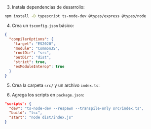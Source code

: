3. Instala dependencias de desarrollo:

```bash
npm install -D typescript ts-node-dev @types/express @types/node
```

4. Crea un `tsconfig.json` básico:

```json
{
  "compilerOptions": {
    "target": "ES2020",
    "module": "CommonJS",
    "rootDir": "src",
    "outDir": "dist",
    "strict": true,
    "esModuleInterop": true
  }
}
```

5. Crea la carpeta `src/` y un archivo `index.ts`:

6. Agrega los scripts en `package.json`:

```json
"scripts": {
  "dev": "ts-node-dev --respawn --transpile-only src/index.ts",
  "build": "tsc",
  "start": "node dist/index.js"
}
```
